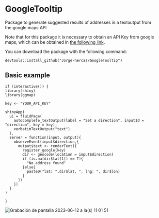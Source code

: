 # GoogleTooltip
Package to generate suggested results of addresses in a textoutput from the google maps API

Note that for this package it is necessary to obtain an API Key from google maps, which can be obtained in [the following link](https://developers.google.com/maps/documentation/javascript/get-api-key?hl=es-419).

You can download the package with the following command:

```
devtools::install_github("Jorge-hercas/GoogleTooltip")
```

## Basic example

```
if (interactive()) {
library(shiny)
library(ggmap)

key <- "YOUR_API_KEY"

shinyApp(
  ui = fluidPage(
    autocomplete_textOutput(label = "Set a direction", inputId = "direction", key = key),
    verbatimTextOutput("text")
  ),
  server = function(input, output){
    observeEvent(input$direction,{
      output$text <- renderText({
        register_google(key)
        dir <- geocode(location = input$direction)
        if (is.na(dir$lat[1]) == T){
          "No address found"
        }else{
          paste0("lat: ",dir$lat, ", lng: ", dir$lon)
        }
      })
    })
  }
)

}
```

![Grabación de pantalla 2023-06-12 a la(s) 11 01 51](https://github.com/Jorge-hercas/GoogleTooltip/assets/70007745/57a57ef2-66c9-430a-aeab-615a7a3bbc6a)













